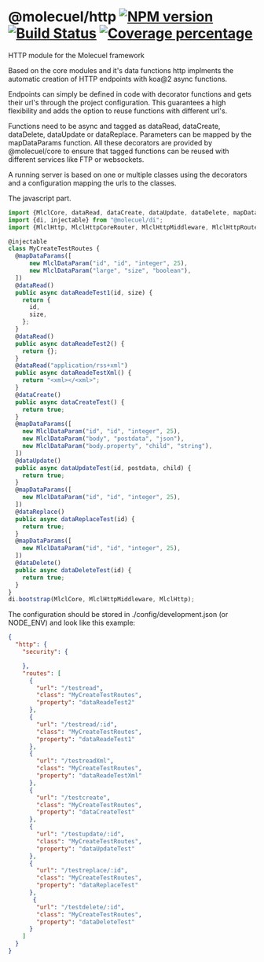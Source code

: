 # @molecuel/http [![NPM version][npm-image]][npm-url] [![Build Status][travis-image]][travis-url] [![Coverage percentage][coveralls-image]][coveralls-url]

HTTP module for the Molecuel framework

Based on the core modules and it's data functions http implments the automatic creation of HTTP endpoints with koa@2 async functions.

Endpoints can simply be defined in code with decorator functions and gets their url's through the project configuration. This guarantees a high flexibility and adds the option to reuse functions with different url's.

Functions need to be async and tagged as dataRead, dataCreate, dataDelete, dataUpdate or dataReplace. Parameters can be mapped by the mapDataParams function. All these decorators are provided by @molecuel/core to ensure that tagged functions can be reused with different services like FTP or websockets.

A running server is based on one or multiple classes using the decorators and a configuration mapping the urls to the classes.


The javascript part.
```js
import {MlclCore, dataRead, dataCreate, dataUpdate, dataDelete, mapDataParams} from '@molecuel/core';
import {di, injectable} from "@molecuel/di";
import {MlclHttp, MlclHttpCoreRouter, MlclHttpMiddleware, MlclHttpRouter} from "@molecuel/http";

@injectable
class MyCreateTestRoutes {
  @mapDataParams([
      new MlclDataParam("id", "id", "integer", 25),
      new MlclDataParam("large", "size", "boolean"),
  ])
  @dataRead()
  public async dataReadeTest1(id, size) {
    return {
      id,
      size,
    };
  }
  @dataRead()
  public async dataReadeTest2() {
    return {};
  }
  @dataRead("application/rss+xml")
  public async dataReadeTestXml() {
    return "<xml></<xml>";
  }
  @dataCreate()
  public async dataCreateTest() {
    return true;
  }
  @mapDataParams([
    new MlclDataParam("id", "id", "integer", 25),
    new MlclDataParam("body", "postdata", "json"),
    new MlclDataParam("body.property", "child", "string"),
  ])
  @dataUpdate()
  public async dataUpdateTest(id, postdata, child) {
    return true;
  }
  @mapDataParams([
    new MlclDataParam("id", "id", "integer", 25),
  ])
  @dataReplace()
  public async dataReplaceTest(id) {
    return true;
  }
  @mapDataParams([
    new MlclDataParam("id", "id", "integer", 25),
  ])
  @dataDelete()
  public async dataDeleteTest(id) {
    return true;
  }
}
di.bootstrap(MlclCore, MlclHttpMiddleware, MlclHttp);
```

The configuration should be stored in ./config/development.json (or NODE_ENV) and look like this example:

```json
{
  "http": {
    "security": {

    },
    "routes": [
      {
        "url": "/testread",
        "class": "MyCreateTestRoutes",
        "property": "dataReadeTest2"
      },
      {
        "url": "/testread/:id",
        "class": "MyCreateTestRoutes",
        "property": "dataReadeTest1"
      },
      {
        "url": "/testreadXml",
        "class": "MyCreateTestRoutes",
        "property": "dataReadeTestXml"
      },
      {
        "url": "/testcreate",
        "class": "MyCreateTestRoutes",
        "property": "dataCreateTest"
      },
      {
        "url": "/testupdate/:id",
        "class": "MyCreateTestRoutes",
        "property": "dataUpdateTest"
      },
      {
        "url": "/testreplace/:id",
        "class": "MyCreateTestRoutes",
        "property": "dataReplaceTest"
      },
       {
        "url": "/testdelete/:id",
        "class": "MyCreateTestRoutes",
        "property": "dataDeleteTest"
      }
    ]
  }
}

```

[npm-image]: https://badge.fury.io/js/%40molecuel%2Fhttp.svg
[npm-url]: https://npmjs.org/package/@molecuel/http
[travis-image]: https://travis-ci.org/molecuel/http.svg?branch=master
[travis-url]: https://travis-ci.org/molecuel/http
[daviddm-image]: https://david-dm.org/molecuel/http.svg?theme=shields.io
[daviddm-url]: https://david-dm.org/molecuel/http
[coveralls-image]: https://coveralls.io/repos/molecuel/http/badge.svg
[coveralls-url]: https://coveralls.io/r/molecuel/http
